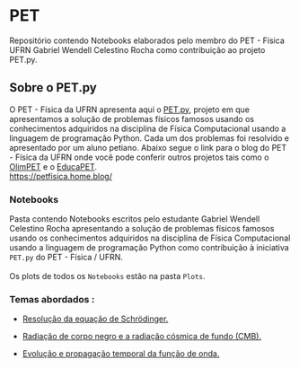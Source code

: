 # PET
Repositório contendo Notebooks elaborados pelo membro do PET - Física UFRN Gabriel Wendell Celestino Rocha como contribuição ao projeto PET.py.

## Sobre o PET.py
O PET - Física da UFRN apresenta aqui o [PET.py](https://petfisica.home.blog/pet-py/), projeto em que apresentamos a solução de problemas físicos famosos usando os conhecimentos adquiridos na disciplina de Física Computacional usando a linguagem de programação Python. Cada um dos problemas foi resolvido e apresentado por um aluno petiano. Abaixo segue o link para o blog do PET - Física da UFRN onde você pode conferir outros projetos tais como o [OlimPET](https://petfisica.home.blog/olimpet/) e o [EducaPET](https://petfisica.home.blog/educapet/). \
https://petfisica.home.blog/


### Notebooks
Pasta contendo Notebooks escritos pelo estudante Gabriel Wendell Celestino Rocha apresentando a solução de problemas físicos famosos usando os conhecimentos adquiridos na disciplina de Física Computacional usando a linguagem de programação Python como contribuição à iniciativa `PET.py` do PET - Física / UFRN. \
\
Os plots de todos os `Notebooks` estão na pasta `Plots`.

### Temas abordados :
- [Resolução da equação de Schrödinger.](https://github.com/GabrielWendell/PET/blob/master/Notebooks/Resolvendo%20numericamente%20a%20equa%C3%A7%C3%A3o%20de%20Schr%C3%B6dinger.ipynb)

- [Radiação de corpo negro e a radiação cósmica de fundo (CMB).](https://github.com/GabrielWendell/PET/blob/master/Notebooks/A%20radia%C3%A7%C3%A3o%20do%20corpo%20negro%20e%20a%20radia%C3%A7%C3%A3o%20c%C3%B3smica%20de%20fundo%20(CMB).ipynb)

- [Evolução e propagação temporal da função de onda.](https://github.com/GabrielWendell/PET/blob/main/Notebooks/Evolu%C3%A7%C3%A3o%20e%20propaga%C3%A7%C3%A3o%20temporal%20da%20fun%C3%A7%C3%A3o%20de%20onda.ipynb)
